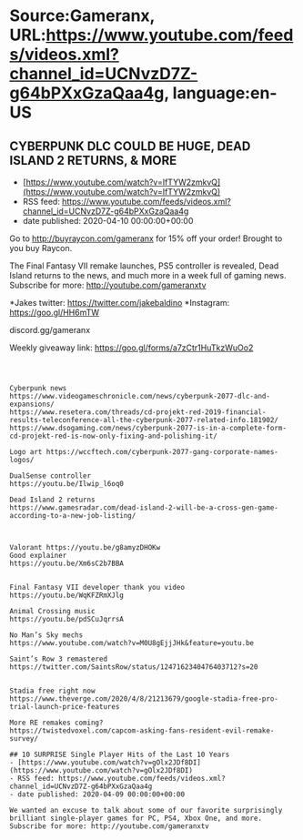 # Source:Gameranx, URL:https://www.youtube.com/feeds/videos.xml?channel_id=UCNvzD7Z-g64bPXxGzaQaa4g, language:en-US

## CYBERPUNK DLC COULD BE HUGE, DEAD ISLAND 2 RETURNS, & MORE
 - [https://www.youtube.com/watch?v=IfTYW2zmkvQ](https://www.youtube.com/watch?v=IfTYW2zmkvQ)
 - RSS feed: https://www.youtube.com/feeds/videos.xml?channel_id=UCNvzD7Z-g64bPXxGzaQaa4g
 - date published: 2020-04-10 00:00:00+00:00

Go to http://buyraycon.com/gameranx for 15% off your order! Brought to you buy Raycon.

The Final Fantasy VII remake launches, PS5 controller is revealed, Dead Island returns to the news, and much more in a week full of gaming news.
Subscribe for more: http://youtube.com/gameranxtv 

*Jakes twitter: https://twitter.com/jakebaldino 
*Instagram: https://goo.gl/HH6mTW 

 discord.gg/gameranx 

 Weekly giveaway link: https://goo.gl/forms/a7zCtr1HuTkzWuOo2 



 ~~~~STORIES~~~~



Cyberpunk news
https://www.videogameschronicle.com/news/cyberpunk-2077-dlc-and-expansions/
https://www.resetera.com/threads/cd-projekt-red-2019-financial-results-teleconference-all-the-cyberpunk-2077-related-info.181902/
https://www.dsogaming.com/news/cyberpunk-2077-is-in-a-complete-form-cd-projekt-red-is-now-only-fixing-and-polishing-it/

Logo art https://wccftech.com/cyberpunk-2077-gang-corporate-names-logos/

DualSense controller
https://youtu.be/Ilwip_l6oq0

Dead Island 2 returns
https://www.gamesradar.com/dead-island-2-will-be-a-cross-gen-game-according-to-a-new-job-listing/



Valorant https://youtu.be/g8amyzDHOKw
Good explainer
https://youtu.be/Xm6sC2b7BBA


Final Fantasy VII developer thank you video
https://youtu.be/WqKFZRmXJlg

Animal Crossing music
https://youtu.be/pdSCuJqrrsA

No Man’s Sky mechs
https://www.youtube.com/watch?v=M0U8gEjjJHk&feature=youtu.be

Saint’s Row 3 remastered
https://twitter.com/SaintsRow/status/1247162340476403712?s=20


Stadia free right now
https://www.theverge.com/2020/4/8/21213679/google-stadia-free-pro-trial-launch-price-features

More RE remakes coming?
https://twistedvoxel.com/capcom-asking-fans-resident-evil-remake-survey/

## 10 SURPRISE Single Player Hits of the Last 10 Years
 - [https://www.youtube.com/watch?v=gOlx2JDf8DI](https://www.youtube.com/watch?v=gOlx2JDf8DI)
 - RSS feed: https://www.youtube.com/feeds/videos.xml?channel_id=UCNvzD7Z-g64bPXxGzaQaa4g
 - date published: 2020-04-09 00:00:00+00:00

We wanted an excuse to talk about some of our favorite surprisingly brilliant single-player games for PC, PS4, Xbox One, and more.
Subscribe for more: http://youtube.com/gameranxtv

